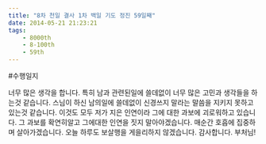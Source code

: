 ```yaml
---
title: "8차 천일 결사 1차 백일 기도 정진 59일째"
date: 2014-05-21 21:23:21
tags:
    - 8000th
    - 8-100th
    - 59th
---
```


#수행일지

너무 많은 생각을 합니다. 특히 남과 관련된일에 쓸데없이 너무 많은 고민과 생각들을 하는것 같습니다. 스님이 하신 남의일에 쓸데없이 신경쓰지 말라는 말씀을 지키지 못하고 있는것 같습니다. 이것도 모두 저가 지은 인연이라 그에 대한 과보에 괴로워하고 있습니다. 그 과보를 확연히알고 그에대한 인연을 짓지 말아야겠습니다. 매순간 호흡에 집중하며 살아가겠습니다. 오늘 하루도 보살행을 게을리하지 않겠습니다. 감사합니다. 부처님!
